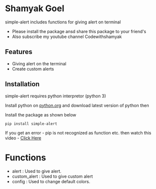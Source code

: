 # Shamyak Goel

simple-alert includes functions for giving alert on terminal

- Please install the package ansd share this package to your friend's
- Also subscribe my youtube channel Codewithshamyak

## Features

- Giving alert on the terminal
- Create custom alerts

## Installation

simple-alert requires python interpretor (python 3)

Install python on <a href="https://python.org/downloads" rel="noreferrer noopener" target="_blank">python.org</a> and download latest version of python then

Install the package as shown below

```
pip install simple-alert
```
If you get an error  - pip is not recognized as function etc.
then watch this video - <a href="https://www.youtube.com/watch?v=An2UBGAlzpU" rel="noreferrer noopener" target="_blank">Click Here</a>
# Functions
- alert : Used to give alert.
- custom_alert : Used to give custom alert
- config : Used to change default colors.